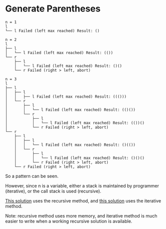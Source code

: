 # Generate Parentheses

```
n = 1
l
└── l Failed (left max reached) Result: ()

n = 2
l
├── l
│   └── l Failed (left max reached) Result: (())
└── r
    ├── l
    │   └── l Failed (left max reached) Result: ()()
    └── r Failed (right > left, abort)

n = 3
l
├── l
│   ├── l
│   │   ├── l Failed (left max reached) Result: ((()))
│   └── r
│       ├── l
│       │   └── l Failed (left max reached) Result: (()())
│       └── r
│           ├── l
│           │   └── l Failed (left max reached) Result: (())()
│           └── r Failed (right > left, abort)
└── r
    ├── l
    │   ├── l
    │   │   └── l Failed (left max reached) Result: ()(())
    │   └── r
    │       ├── l
    │       │   └── l Failed (left max reached) Result: ()()()
    │       └── r Failed (right > left, abort)
    └── r Failed (right > left, abort)
```

So a pattern can be seen.

However, since n is a variable, either a stack is maintained by programmer (iterative), or the call stack is used (recursive).

[This solution](recursive.cpp) uses the recursive method, and [this solution](iterative.cpp) uses the iterative method.

Note: recursive method uses more memory, and iterative method is much easier to write when a working recursive solution is available.
